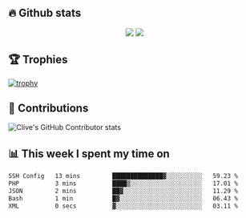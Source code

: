 ## &#128293; Github stats

<!-- GitHub Readme Streak Stats - https://github.com/DenverCoder1/github-readme-streak-stats -->
<p align="center">

<picture>
  <source 
    srcset="https://github-readme-stats.vercel.app/api?username=clivewalkden&count_private=true&show_icons=true&theme=darcula"
    media="(prefers-color-scheme: dark)"
  />
  <source
    srcset="https://github-readme-stats.vercel.app/api?username=clivewalkden&count_private=true&show_icons=true&theme=calm"
    media="(prefers-color-scheme: light), (prefers-color-scheme: no-preference)"
  />
  <img src="https://github-readme-stats.vercel.app/api?username=clivewalkden&count_private=true&show_icons=true&theme=darcula" />
</picture>

<a href="https://git.io/streak-stats" target="_blank">
  <img src="http://github-readme-streak-stats.herokuapp.com?user=clivewalkden&theme=darcula&date_format=j%20M%5B%20Y%5D" />
</a>

</p>

## &#127942; Trophies
[![trophy](https://github-profile-trophy.vercel.app/?username=clivewalkden&theme=onedark)](https://github.com/clivewalkden/github-profile-trophy)

## &#129309; Contributions
![Clive's GitHub Contributor stats](https://github-contributor-stats.vercel.app/api?username=clivewalkden)

## &#128202; This week I spent my time on
<!--START_SECTION:waka-->

```txt
SSH Config   13 mins         ██████████████▓░░░░░░░░░░   59.23 %
PHP          3 mins          ████▒░░░░░░░░░░░░░░░░░░░░   17.01 %
JSON         2 mins          ██▓░░░░░░░░░░░░░░░░░░░░░░   11.29 %
Bash         1 min           █▓░░░░░░░░░░░░░░░░░░░░░░░   06.43 %
XML          0 secs          ▓░░░░░░░░░░░░░░░░░░░░░░░░   03.11 %
```

<!--END_SECTION:waka-->
